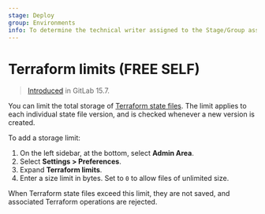 ```yaml
---
stage: Deploy
group: Environments
info: To determine the technical writer assigned to the Stage/Group associated with this page, see https://about.gitlab.com/handbook/product/ux/technical-writing/#assignments
---
```


# Terraform limits **(FREE SELF)**

> [Introduced](https://gitlab.com/gitlab-org/gitlab/-/issues/352951) in GitLab 15.7.

You can limit the total storage of [Terraform state files](../terraform_state.md).
The limit applies to each individual
state file version, and is checked whenever a new version is created.

To add a storage limit:

1. On the left sidebar, at the bottom, select **Admin Area**.
1. Select **Settings > Preferences**.
1. Expand **Terraform limits**.
1. Enter a size limit in bytes. Set to `0` to allow files of unlimited size.

When Terraform state files exceed this limit, they are not saved, and associated Terraform operations are rejected.
